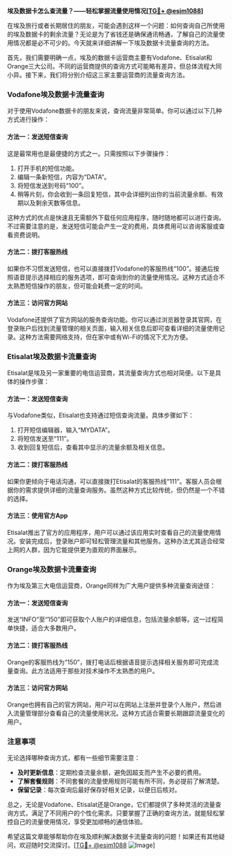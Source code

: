 **埃及数据卡怎么查流量？——轻松掌握流量使用情况[[TG💪+ @esim1088](https://t.me/s/esim1088)]**

在埃及旅行或者长期居住的朋友，可能会遇到这样一个问题：如何查询自己所使用的埃及数据卡的剩余流量？无论是为了省钱还是确保通讯畅通，了解自己的流量使用情况都是必不可少的。今天就来详细讲解一下埃及数据卡流量查询的方法。

首先，我们需要明确一点，埃及的数据卡运营商主要有Vodafone、Etisalat和Orange三大公司。不同的运营商提供的查询方式可能略有差异，但总体流程大同小异。接下来，我们将分别介绍这三家主要运营商的流量查询方法。

### Vodafone埃及数据卡流量查询

对于使用Vodafone数据卡的朋友来说，查询流量非常简单。你可以通过以下几种方式进行操作：

#### 方法一：发送短信查询
这是最常用也是最便捷的方式之一。只需按照以下步骤操作：
1. 打开手机的短信功能。
2. 编辑一条新短信，内容为“DATA”。
3. 将短信发送到号码“100”。
4. 稍等片刻，你会收到一条回复短信，其中会详细列出你的当前流量余额、有效期以及剩余天数等信息。

这种方式的优点是快速且无需额外下载任何应用程序，随时随地都可以进行查询。不过需要注意的是，发送短信可能会产生一定的费用，具体费用可以咨询客服或查看资费说明。

#### 方法二：拨打客服热线
如果你不习惯发送短信，也可以直接拨打Vodafone的客服热线“100”。接通后按照语音提示选择相应的服务选项，即可查询到你的流量使用情况。这种方式适合不太熟悉短信操作的朋友，但可能会耗费一定的时间。

#### 方法三：访问官方网站
Vodafone还提供了官方网站的服务查询功能。你可以通过浏览器登录其官网，在登录账户后找到流量管理的相关页面，输入相关信息后即可查看详细的流量使用记录。这种方法需要网络支持，但在家中或有Wi-Fi的情况下尤为方便。

### Etisalat埃及数据卡流量查询

Etisalat是埃及另一家重要的电信运营商，其流量查询方式也相对简便。以下是具体的操作步骤：

#### 方法一：发送短信查询
与Vodafone类似，Etisalat也支持通过短信查询流量。具体步骤如下：
1. 打开短信编辑器，输入“MYDATA”。
2. 将短信发送至“111”。
3. 收到回复短信后，查看其中显示的流量余额及相关信息。

#### 方法二：拨打客服热线
如果你更倾向于电话沟通，可以直接拨打Etisalat的客服热线“111”。客服人员会根据你的需求提供详细的流量查询服务。虽然这种方式比较传统，但仍然是一个不错的选择。

#### 方法三：使用官方App
Etisalat推出了官方的应用程序，用户可以通过该应用实时查看自己的流量使用情况。安装完成后，登录账户即可轻松管理流量和其他服务。这种办法尤其适合经常上网的人群，因为它能提供更为直观的界面展示。

### Orange埃及数据卡流量查询

作为埃及第三大电信运营商，Orange同样为广大用户提供多种流量查询途径：

#### 方法一：发送短信查询
发送“INFO”至“150”即可获取个人账户的详细信息，包括流量余额等。这一过程简单快捷，适合大多数用户。

#### 方法二：拨打客服热线
Orange的客服热线为“150”，拨打电话后根据语音提示选择相关服务即可完成流量查询。此方法适用于那些对技术操作不太熟悉的用户。

#### 方法三：访问官方网站
Orange也拥有自己的官方网站，用户可以在网站上注册并登录个人账户，然后进入流量管理部分查看自己的流量使用状况。这种方式适合需要长期跟踪流量变化的用户。

### 注意事项

无论选择哪种查询方式，都有一些细节需要注意：
- **及时更新信息**：定期检查流量余额，避免因超支而产生不必要的费用。
- **了解套餐规则**：不同套餐的流量使用规则可能有所不同，务必提前了解清楚。
- **保留记录**：每次查询后最好保存好相关记录，以便日后核对。

总之，无论是Vodafone、Etisalat还是Orange，它们都提供了多种灵活的流量查询方式，满足了不同用户的个性化需求。只要掌握了正确的查询方法，就能轻松掌控自己的流量使用情况，享受更加顺畅的通信体验。

希望这篇文章能够帮助你在埃及顺利解决数据卡流量查询的问题！如果还有其他疑问，欢迎随时交流探讨。[[TG💪+ @esim1088](https://t.me/s/esim1088) ![Image](https://i.postimg.cc/4NQfJmqS/Snipaste-2025-05-13-00-14-12.png)]